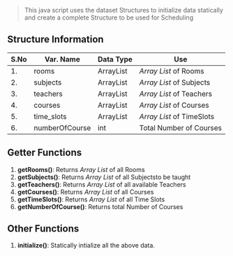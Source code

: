 > This java script uses the dataset Structures to initialize data statically and create a complete Structure to be used for Scheduling

## Structure Information
| S.No | Var. Name | Data Type | Use |
| ---- | --------- | --------- | --- |
|  1.  |   rooms   | ArrayList<Room> | *Array List* of Rooms |
|  2.  |  subjects | ArrayList<Subject> | *Array List* of Subjects |
|  3.  |  teachers | ArrayList<Teacher> | *Array List* of Teachers |
|  4.  |  courses  | ArrayList<Course> | *Array List* of Courses |
|  5.  | time_slots | ArrayList<TimeSlot> | *Array List* of TimeSlots |
|  6.  | numberOfCourse | int | Total Number of Courses |

## Getter Functions
1. **getRooms()**: Returns *Array List* of all Rooms
2. **getSubjects()**: Returns *Array List* of all Subjectsto be taught
3. **getTeachers()**: Returns *Array List* of all available Teachers
4. **getCourses()**: Returns *Array List* of all Courses
5. **getTimeSlots()**: Returns *Array List* of all Time Slots
6. **getNumberOfCourse()**: Returns total Number of Courses

## Other Functions
1. **initialize()**: Statically intialize all the above data.